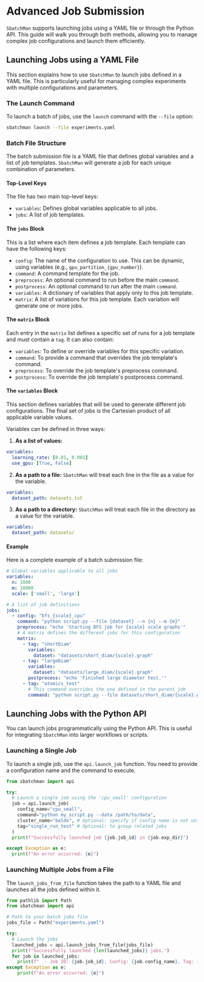 # Advanced Job Submission

`SbatchMan` supports launching jobs using a YAML file or through the Python API. This guide will walk you through both methods, allowing you to manage complex job configurations and launch them efficiently.

## Launching Jobs using a YAML File
This section explains how to use `SbatchMan` to launch jobs defined in a YAML file. This is particularly useful for managing complex experiments with multiple configurations and parameters.

### The Launch Command

To launch a batch of jobs, use the `launch` command with the `--file` option:

```bash
sbatchman launch --file experiments.yaml
```

### Batch File Structure

The batch submission file is a YAML file that defines global variables and a list of job templates. `SbatchMan` will generate a job for each unique combination of parameters.

#### Top-Level Keys

The file has two main top-level keys:

-   `variables`: Defines global variables applicable to all jobs.
-   `jobs`: A list of job templates.

#### The `jobs` Block

This is a list where each item defines a job template. Each template can have the following keys:

-   `config`: The name of the configuration to use. This can be dynamic, using variables (e.g., `gpu_partition_{gpu_number}`).
-   `command`: A command template for the job.
-   `preprocess`: An optional command to run before the main `command`.
-   `postprocess`: An optional command to run after the main `command`.
-   `variables`: A dictionary of variables that apply only to this job template.
-   `matrix`: A list of variations for this job template. Each variation will generate one or more jobs.

#### The `matrix` Block

Each entry in the `matrix` list defines a specific set of runs for a job template and must contain a `tag`. It can also contain:

-   `variables`: To define or override variables for this specific variation.
-   `command`: To provide a command that overrides the job template's command.
-   `preprocess`: To override the job template's preprocess command.
-   `postprocess`: To override the job template's postprocess command.

#### The `variables` Block

This section defines variables that will be used to generate different job configurations. The final set of jobs is the Cartesian product of all applicable variable values.

Variables can be defined in three ways:

1.  **As a list of values:**
  ```yaml
  variables:
    learning_rate: [0.01, 0.001]
    use_gpu: [True, False]
  ```
2.  **As a path to a file:** `SbatchMan` will treat each line in the file as a value for the variable.
  ```yaml
  variables:
    dataset_path: datasets.txt
  ```
3.  **As a path to a directory:** `SbatchMan` will treat each file in the directory as a value for the variable.
  ```yaml
  variables:
    dataset_path: datasets/
  ```

#### Example

Here is a complete example of a batch submission file:

```yaml
# Global variables applicable to all jobs
variables:
  n: 1000
  m: 10000
  scale: ['small', 'large']

# A list of job definitions
jobs:
  - config: "bfs_{scale}_cpu"
    command: "python script.py --file {dataset} --n {n} --m {m}"
    preprocess: "echo 'Starting BFS job for {scale} scale graphs'"
    # A matrix defines the different jobs for this configuration
    matrix:
      - tag: "shortDiam"
        variables:
          dataset: "datasets/short_diam/{scale}.graph"
      - tag: "largeDiam"
        variables:
          dataset: "datasets/large_diam/{scale}.graph"
        postprocess: "echo 'Finished large diameter test.'"
      - tag: "atomics_test"
        # This command overrides the one defined in the parent job
        command: "python script.py --file datasets/short_diam/{scale}.graph --atomic"
```

## Launching Jobs with the Python API

You can launch jobs programmatically using the Python API. This is useful for integrating `SbatchMan` into larger workflows or scripts.

### Launching a Single Job

To launch a single job, use the `api.launch_job` function. You need to provide a configuration name and the command to execute.

```python
from sbatchman import api

try:
  # Launch a single job using the 'cpu_small' configuration
  job = api.launch_job(
    config_name="cpu_small",
    command="python my_script.py --data /path/to/data",
    cluster_name="baldo", # Optional: specify if config name is not unique
    tag="single_run_test" # Optional: to group related jobs
  )
  print(f"Successfully launched job {job.job_id} in {job.exp_dir}")

except Exception as e:
  print(f"An error occurred: {e}")
```

### Launching Multiple Jobs from a File

The `launch_jobs_from_file` function takes the path to a YAML file and launches all the jobs defined within it.

```python
from pathlib import Path
from sbatchman import api

# Path to your batch jobs file
jobs_file = Path("experiments.yaml")

try:
  # Launch the jobs
  launched_jobs = api.launch_jobs_from_file(jobs_file)
  print(f"Successfully launched {len(launched_jobs)} jobs.")
  for job in launched_jobs:
    print(f"  - Job ID: {job.job_id}, Config: {job.config_name}, Tag: {job.tag}")
except Exception as e:
    print(f"An error occurred: {e}")
```
